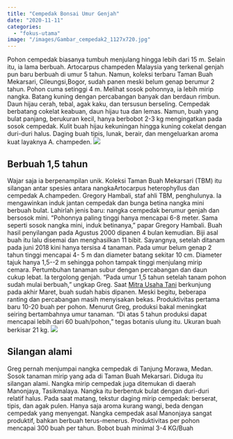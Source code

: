 ```yaml
---
title: "Cempedak Bonsai Umur Genjah"
date: "2020-11-11"
categories: 
  - "fokus-utama"
image: "/images/Gambar_cempedak2_1127x720.jpg"
---
```


Pohon cempedak biasanya tumbuh menjulang hingga lebih dari 15 m. Selain itu, ia lama berbuah. Artocarpus champeden Malaysia yang terkenal genjah pun baru berbuah di umur 5 tahun. Namun, koleksi terbaru Taman Buah Mekarsari, Cileungsi,Bogor, sudah panen meski belum genap berumur 2 tahun. Pohon cuma setinggi 4 m. Melihat sosok pohonnya, ia lebih mirip nangka. Batang kuning dengan percabangan banyak dan berdaun rimbun. Daun hijau cerah, tebal, agak kaku, dan tersusun berseling. Cempedak berbatang cokelat keabuan, daun hijau tua dan lemas. Namun, buah yang bulat panjang, berukuran kecil, hanya berbobot 2-3 kg mengingatkan pada sosok cempedak. Kulit buah hijau kekuningan hingga kuning cokelat dengan duri-duri halus. Daging buah tipis, lunak, berair, dan mengeluarkan aroma kuat layaknya A. champeden. [![](/images/bonsai-cempedak.jpg)](http://localhost/mitra/wp-content/uploads/2020/11/bonsai-cempedak.jpg)

## Berbuah 1,5 tahun

Wajar saja ia berpenampilan unik. Koleksi Taman Buah Mekarsari (TBM) itu silangan antar spesies antara nangkaArtocarpus heterophyllus dan cempedak A.champeden. Gregory Hambali, staf ahli TBM, penghulunya. Ia mengawinkan induk jantan cempedak dan bunga betina nangka mini berbuah bulat. Lahirlah jenis baru: nangka cempedak berumur genjah dan bersosok mini. “Pohonnya paling tinggi hanya mencapai 6-8 meter. Sama seperti sosok nangka mini, induk betinanya,” papar Gregory Hambali. Buah hasil penyilangan pada Agustus 2000 dipanen 4 bulan kemudian. Biji asal buah itu lalu disemai dan menghasilkan 11 bibit. Sayangnya, setelah ditanam pada juni 2018 kini hanya tersisa 4 tanaman. Pada umur belum genap 2 tahun tinggi mencapai 4- 5 m dan diameter batang sekitar 10 cm. Diameter tajuk hanya 1,5--2 m sehingga pohon tampak tinggi menjulang mirip cemara. Pertumbuhan tanaman subur dengan percabangan dan daun cukup lebat. Ia tergolong genjah. “Pada umur 1,5 tahun setelah tanam pohon sudah mulai berbuah,” ungkap Greg. Saat [Mitra Usaha Tani](http://localhost/mitra) berkunjung pada akhir Maret, buah sudah habis dipanen. Meski begitu, beberapa ranting dan percabangan masih menyisakan bekas. Produktivitas pertama baru 10-20 buah per pohon. Menurut Greg, produksi bakal meningkat seiring bertambahnya umur tanaman. “Di atas 5 tahun produksi dapat mencapai lebih dari 60 buah/pohon,” tegas botanis ulung itu. Ukuran buah berkisar 21 kg. [![](/images/cempedak.jpg)](http://localhost/mitra/wp-content/uploads/2020/11/cempedak.jpg)

## Silangan alami

Greg pernah menjumpai nangka cempedak di Tanjung Morawa, Medan. Sosok tanaman mirip yang ada di Taman Buah Mekarsari. Diduga itu silangan alami. Nangka mirip cempedak juga ditemukan di daerah Manonjaya, Tasikmalaya. Nangka itu berbentuk bulat dengan duri-duri relatif halus. Pada saat matang, tekstur daging mirip cempedak: berserat, tipis, dan agak pulen. Hanya saja aroma kurang wangi, beda dengan cempedak yang menyengat. Nangka cempedak asal Manonjaya sangat produktif, bahkan berbuah terus-menerus. Produktivitas per pohon mencapai 300 buah per tahun. Bobot buah minimal 3-4 KG/Buah
